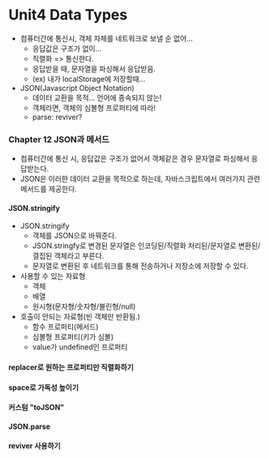 # Unit4 Data Types

- 컴퓨터간에 통신시, 객체 자체를 네트워크로 보낼 순 없어...
    - 응답값은 구조가 없이...
    - 직렬화 => 통신한다.
    - 응답받을 때, 문자열을 파싱해서 응답받음.
    - (ex) 내가 localStorage에 저장할때...
- JSON(Javascript Object Notation)
    - 데이터 교환을 목적... 언어에 종속되지 않는!
    - 객체라면, 객체의 심볼형 프로퍼티에 따라!
    - parse: reviver?

### Chapter 12 JSON과 메서드

- 컴퓨터간에 통신 시, 응답값은 구조가 없어서 객체같은 경우 문자열로 파싱해서 응답받는다.
- JSON은 이러한 데이터 교환을 목적으로 하는데, 자바스크립트에서 여러가지 관련 메서드를 제공한다.

#### JSON.stringify

- JSON.stringify
    - 객체를 JSON으로 바꿔준다.
    - JSON.stringfy로 변경된 문자열은 인코딩된/직렬화 처리된/문자열로 변환된/결집된 객체라고 부른다.
    - 문자열로 변환된 후 네트워크를 통해 전송하거나 저장소에 저장할 수 있다.
- 사용할 수 있는 자료형
    - 객체
    - 배열
    - 원시형(문자형/숫자형/불린형/null)
- 호출이 안되는 자료형(빈 객체만 반환됨.)
    - 함수 프로퍼티(메서드)
    - 심볼형 프로퍼티(키가 심볼)
    - value가 undefined인 프로퍼티

#### replacer로 원하는 프로퍼티만 직렬화하기

#### space로 가독성 높이기

#### 커스텀 "toJSON"

#### JSON.parse

#### reviver 사용하기
